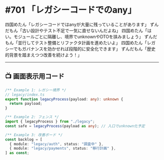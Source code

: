 # #701 「レガシーコードでのany」

四国めたん「レガシーコードではanyが大量に残っていることがあります」
ずんだもん「古い設計やテスト不足で一気に直せないんだよね」
四国めたん「はい。モジュールごとに隔離し、境界でunknownやDTOを挟みましょう」
ずんだもん「並行してテスト整備とリファクタ計画を進めたいよ」
四国めたん「レガシーでもガバナンスを効かせれば段階的に安全化できます」
ずんだもん「歴史的背景を踏まえつつ改善を続けよう！」

---

## 📺 画面表示用コード

```typescript
/** Example 1: レガシー境界 */
// legacy/index.ts
export function legacyProcess(payload: any): unknown {
  return payload;
}

/** Example 2: フェンス */
import { legacyProcess } from "./legacy";
const safe = legacyProcess(payload as any); // 入口でunknown化予定

/** Example 3: 改善ボード */
const backlog = [
  { module: "legacy/auth", status: "調査中" },
  { module: "legacy/payments", status: "移行計画" },
] as const;
```
